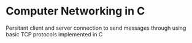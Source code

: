 # Computer Networking in C

Persitant client and server connection to send messages through using basic TCP protocols implemented in C
